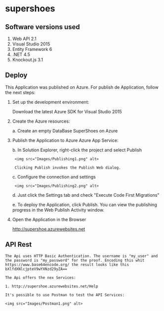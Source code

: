 # supershoes

## Software versions used

1. Web API 2.1
2. Visual Studio 2015
3. Entity Framework 6
4. .NET 4.5
5. Knockout.js 3.1

## Deploy

This Application was published on Azure. For publish de Application, follow the next steps:

1. Set up the development environment:

	Download the latest Azure SDK for Visual Studio 2015


2. Create the Azure resources:

	a. Create an empty DataBase SuperShoes on Azure
	

3. Publish the Application to Azure Azure App Service:

	b.  In Solution Explorer, right-click the project and select Publish

		<img src="Images/Publishing1.png" alt>

		Clicking Publish invokes the Publish Web dialog.

	c.  Configure the connection and settings

		<img src="Images/Publishing2.png" alt>

	d. Just click the Settings tab and check "Execute Code First Migrations"

	e. To deploy the Application, click Publish. You can view the publishing progress in the Web Publish Activity window. 

4. Open the Application in the Browser

	http://supershoe.azurewebsites.net


## API Rest

	The Api uses HTTP Basic Authentication. The username is "my_user" and the password is "my_password" for the proof. Encoding this whit https://www.base64encode.org/ the result looks like this bXlfdXNlcjpteV9wYXNzd29yZA==

	The Api offers the nex Services:

	1. http://supershoe.azurewebsites.net/Help

	It's possible to use Postman to test the API Services:

	<img src="Images/Postman1.png" alt>




